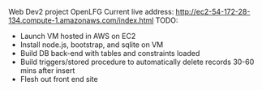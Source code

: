 Web Dev2 project
OpenLFG
Current live address: http://ec2-54-172-28-134.compute-1.amazonaws.com/index.html
TODO:
<ul>
	<li> Launch VM hosted in AWS on EC2</li>
	<li> Install node.js, bootstrap, and sqlite on VM</li>
	<li> Build DB back-end with tables and constraints loaded</li>
	<li> Build triggers/stored procedure to automatically delete records 30-60 mins after insert</li>
	<li> Flesh out front end site</li>
</ul>

